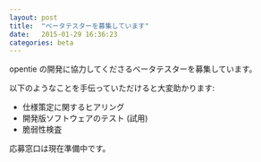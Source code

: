 ```yaml
---
layout: post
title:  "ベータテスターを募集しています"
date:   2015-01-29 16:36:23
categories: beta
---
```


opentie の開発に協力してくださるベータテスターを募集しています。

以下のようなことを手伝っていただけると大変助かります:

- 仕様策定に関するヒアリング
- 開発版ソフトウェアのテスト (試用)
- 脆弱性検査

応募窓口は現在準備中です。
